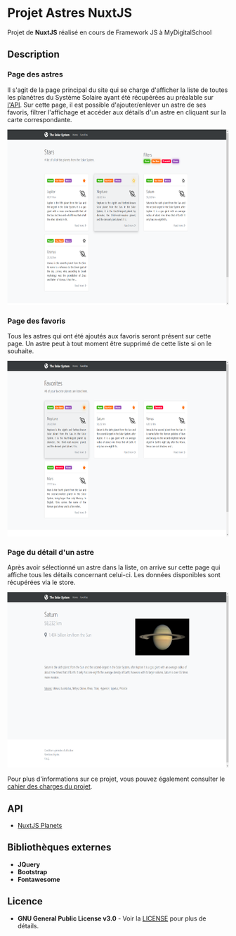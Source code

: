 # Projet Astres NuxtJS
Projet de **NuxtJS** réalisé en cours de Framework JS à MyDigitalSchool

## Description

### Page des astres
Il s'agit de la page principal du site qui se charge d'afficher la liste de toutes les planètres du Système Solaire ayant été récupérées au préalable sur [l'API](#API). Sur cette page, il est possible d'ajouter/enlever un astre de ses favoris, filtrer l'affichage et accéder aux détails d'un astre en cliquant sur la carte correspondante.

<img src="static/stars-page.png" alt="Page des astres" height="400" />

### Page des favoris
Tous les astres qui ont été ajoutés aux favoris seront présent sur cette page. Un astre peut à tout moment être supprimé de cette liste si on le souhaite.

<img src="static/favorites-page.png" alt="Page des favoris" height="400" />

### Page du détail d'un astre
Après avoir sélectionné un astre dans la liste, on arrive sur cette page qui affiche tous les détails concernant celui-ci. Les données disponibles sont récupérées via le store.

<img src="static/star-detail-page.png" alt="Page du détail d'un astre" height="400" />

Pour plus d'informations sur ce projet, vous pouvez également consulter le [cahier des charges du projet](static/projet.pdf).

## API

* [NuxtJS Planets](https://api.nuxtjs.dev/planets)

## Bibliothèques externes

* **JQuery**
* **Bootstrap**
* **Fontawesome**

## Licence

* **GNU General Public License v3.0** - Voir la [LICENSE](LICENSE) pour plus de détails.
